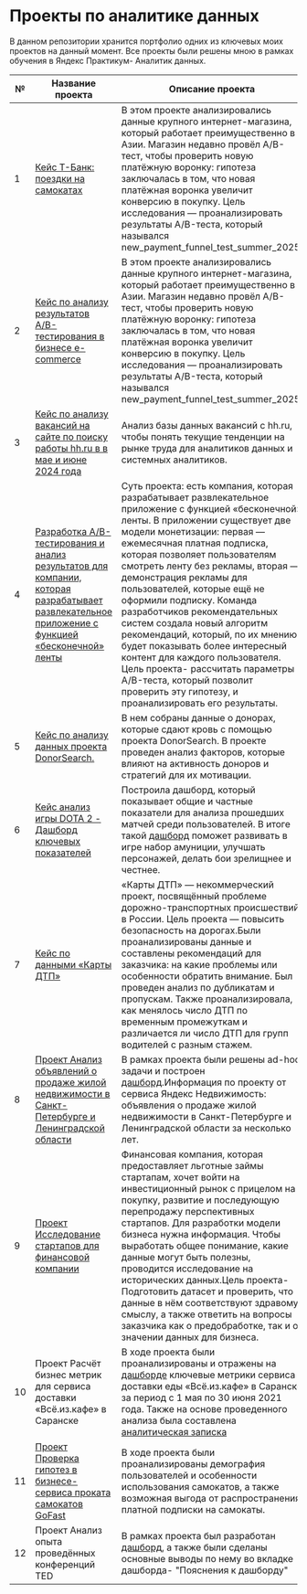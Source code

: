 # Проекты по аналитике данных
В данном репозитории хранится портфолио одних из ключевых моих проектов на данный момент.
Все проекты были решены мною в рамках обучения в Яндекс Практикум- Аналитик данных. 


№|Название проекта|Описание проекта|Инструменты и библиотеки
-|----------------|----------------|---------------------------------------
1|[Кейс Т-Банк: поездки на самокатах](https://github.com/Alena-Kuptcova/alena_kuptcova-data-analytics-portfolio/blob/main/A%20B%20test%20case%20e-commerce.ipynb) |В этом проекте анализировались данные крупного интернет-магазина, который работает преимущественно в Азии. Магазин недавно провёл А/B-тест, чтобы проверить новую платёжную воронку: гипотеза заключалась в том, что новая платёжная воронка увеличит конверсию в покупку. Цель исследования — проанализировать результаты А/B-теста, который назывался new_payment_funnel_test_summer_2025.|pandas, matplotlib.pyplot, math,scipy.stats,statsmodels.stats.proportion 
2|[Кейс по анализу результатов A/B-тестирования в бизнесе e-commerce](https://github.com/Alena-Kuptcova/alena_kuptcova-data-analytics-portfolio/blob/main/A%20B%20test%20case%20e-commerce.ipynb) |В этом проекте анализировались данные крупного интернет-магазина, который работает преимущественно в Азии. Магазин недавно провёл А/B-тест, чтобы проверить новую платёжную воронку: гипотеза заключалась в том, что новая платёжная воронка увеличит конверсию в покупку. Цель исследования — проанализировать результаты А/B-теста, который назывался new_payment_funnel_test_summer_2025.|pandas, matplotlib.pyplot, math,scipy.stats,statsmodels.stats.proportion 
3|[Кейс по анализу вакансий на сайте по поиску работы hh.ru в в мае и июне 2024 года](https://github.com/Alena-Kuptcova/alena_kuptcova-data-analytics-portfolio/blob/main/vacancies_analysis.sql) |Анализ базы данных вакансий с hh.ru, чтобы понять текущие тенденции на рынке труда для аналитиков данных и системных аналитиков.|SQL
4|[Разработка A/B-тестирования и анализ результатов для компании, которая разрабатывает развлекательное приложение с функцией «бесконечной» ленты](https://github.com/Alena-Kuptcova/alena_kuptcova-data-analytics-portfolio/blob/main/Project%20A%20B%20test%20entertainment%20app%20.ipynb)|Суть проекта: есть компания, которая разрабатывает развлекательное приложение с функцией «бесконечной» ленты. В приложении существует две модели монетизации: первая — ежемесячная платная подписка, которая позволяет пользователям смотреть ленту без рекламы, вторая — демонстрация рекламы для пользователей, которые ещё не оформили подписку. Команда разработчиков рекомендательных систем создала новый алгоритм рекомендаций, который, по их мнению, будет показывать более интересный контент для каждого пользователя. Цель проекта- рассчитать параметры A/B-теста, который позволит проверить эту гипотезу, и проанализировать его результаты.|pandas, matplotlib.pyplot, math,scipy.stats,statsmodels.stats.proportion 
5|[Кейс по анализу данных проекта DonorSearch.](https://github.com/Alena-Kuptcova/alena_kuptcova-data-analytics-portfolio/blob/main/Donor_search.sql)|В нем собраны данные о донорах, которые сдают кровь с помощью проекта DonorSearch. В проекте проведен анализ факторов, которые влияют на активность доноров и стратегий для их мотивации.|SQL
6|[Кейс анализ игры DOTA 2 - Дашборд ключевых показателей](https://datalens.yandex/xnjj7wsv92fej)| Построила дашборд, который показывает общие и частные показатели для анализа прошедших матчей среди пользователей. В итоге такой [дашборд](https://datalens.yandex/xnjj7wsv92fej) поможет развивать в игре набор амуниции, улучшать персонажей, делать бои зрелищнее и честнее.|datalens.yandex
7|[Кейс по данными «Карты ДТП»](https://github.com/Alena-Kuptcova/alena_kuptcova-data-analytics-portfolio/blob/main/kartu-dtp-analysis.ipynb)|«Карты ДТП» — некоммерческий проект, посвящённый проблеме дорожно-транспортных происшествий в России. Цель проекта — повысить безопасность на дорогах.Были проанализированы данные и составлены рекомендаций для заказчика: на какие проблемы или особенности обратить внимание. Был проведен анализ по дубликатам и пропускам. Также проанализировала, как менялось число ДТП по временным промежуткам и различается ли число ДТП для групп водителей с разным стажем.|pandas,datetime
8|[Проект Анализ объявлений о продаже жилой недвижимости в Санкт-Петербурге и Ленинградской области](https://github.com/Alena-Kuptcova/alena_kuptcova-data-analytics-portfolio/blob/main/real_estate.sql) |В рамках проекта были решены ad-hoc задачи и построен [дашборд](https://datalens.yandex/e4uy3cwk22kc0).Информация по проекту от сервиса Яндекс Недвижимость: объявления о продаже жилой недвижимости в Санкт-Петербурге и Ленинградской области за несколько лет.|datalens.yandex, SQL
9|[Проект Исследование стартапов для финансовой компании](https://github.com/Alena-Kuptcova/alena_kuptcova-data-analytics-portfolio/blob/main/startups_project.ipynb)| Финансовая компания, которая предоставляет льготные займы стартапам, хочет войти на инвестиционный рынок с прицелом на покупку, развитие и последующую перепродажу перспективных стартапов. Для разработки модели бизнеса нужна информация. Чтобы выработать общее понимание, какие данные могут быть полезны, проводится исследование на исторических данных.Цель проекта-Подготовить датасет и проверить, что данные в нём соответствуют здравому смыслу, а также ответить на вопросы заказчика как о предобработке, так и о значении данных для бизнеса.|pandas,seaborn, matplotlib.pyplot,numpy 
10|Проект Расчёт бизнес метрик для сервиса доставки «Всё.из.кафе» в Саранске|В ходе проекта были проанализированы и отражены на [дашборде](https://datalens.yandex/z6wsse69440el) ключевые метрики сервиса доставки еды «Всё.из.кафе» в Саранске за период с 1 мая по 30 июня 2021 года. Также на основе проведенного анализа была составлена [аналитическая записка](https://github.com/Alena-Kuptcova/alena_kuptcova-data-analytics-portfolio/blob/main/delivery_service_food_project.pdf)|datalens.yandex, SQL
11|[Проект Проверка гипотез в бизнесе-сервиса проката самокатов GoFast](https://github.com/Alena-Kuptcova/alena_kuptcova-data-analytics-portfolio/blob/main/project_hypotheses.ipynb) |В ходе проекта были проанализированы демография пользователей и особенности использования самокатов, а также возможная выгода от распространения платной подписки на самокаты.|pandas,matplotlib.pyplot,scipy.stats
12|Проект Анализ опыта проведённых конференций TED| В рамках проекта был разработан [дашборд](https://datalens.yandex/1pn5l6gmh82yn), а также были сделаны основные выводы по нему во вкладке дашборда- "Пояснения к дашборду"|datalens.yandex
